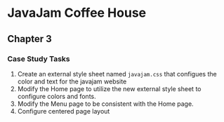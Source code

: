 # JavaJam Coffee House

## Chapter 3

### Case Study Tasks

1. Create an external style sheet named `javajam.css` that configues the color and text for the javajam website
2. Modify the Home page to utilize the new external style sheet to configure colors and fonts.
3. Modify the Menu page to be consistent with the Home page.
4. Configure centered page layout